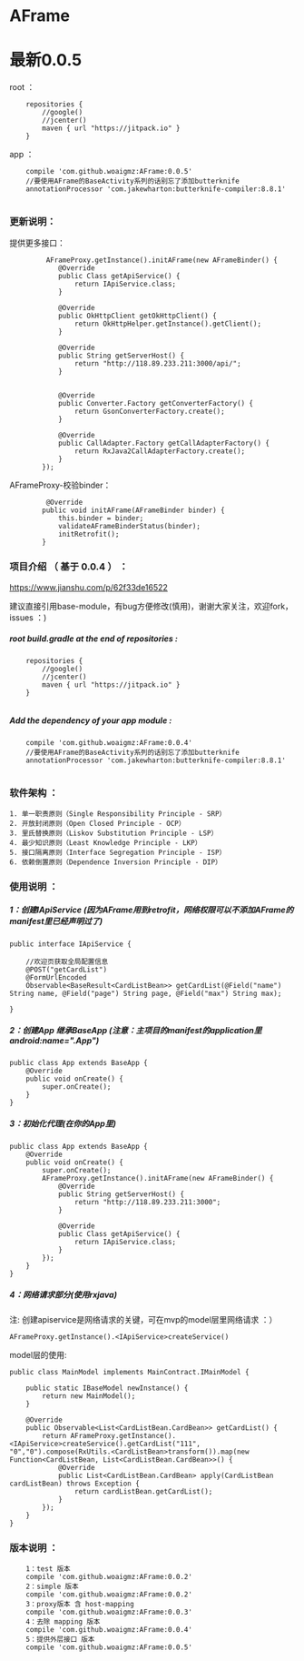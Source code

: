 # AFrame
# 最新0.0.5
 root ：
```
    repositories {
        //google()
        //jcenter()
        maven { url "https://jitpack.io" }
    }
```
 app ：  
```
    compile 'com.github.woaigmz:AFrame:0.0.5'
    //要使用AFrame的BaseActivity系列的话别忘了添加butterknife
    annotationProcessor 'com.jakewharton:butterknife-compiler:8.8.1'
    
```
### 更新说明：
提供更多接口：
   
```
         AFrameProxy.getInstance().initAFrame(new AFrameBinder() {
            @Override
            public Class getApiService() {
                return IApiService.class;
            }

            @Override
            public OkHttpClient getOkHttpClient() {
                return OkHttpHelper.getInstance().getClient();
            }

            @Override
            public String getServerHost() {
                return "http://118.89.233.211:3000/api/";
            }


            @Override
            public Converter.Factory getConverterFactory() {
                return GsonConverterFactory.create();
            }

            @Override
            public CallAdapter.Factory getCallAdapterFactory() {
                return RxJava2CallAdapterFactory.create();
            }
        });
```
AFrameProxy-校验binder：
    
```
         @Override
        public void initAFrame(AFrameBinder binder) {
            this.binder = binder;
            validateAFrameBinderStatus(binder);
            initRetrofit();
        }

 ```
    
### 项目介绍 （ 基于 0.0.4 ） ：
https://www.jianshu.com/p/62f33de16522

建议直接引用base-module，有bug方便修改(慎用)，谢谢大家关注，欢迎fork，issues ：)

#####  root build.gradle at the end of repositories :
```
    repositories {
        //google()
        //jcenter()
        maven { url "https://jitpack.io" }
    }
    
```
#####   Add the dependency of your app module :
```
    compile 'com.github.woaigmz:AFrame:0.0.4'
    //要使用AFrame的BaseActivity系列的话别忘了添加butterknife
    annotationProcessor 'com.jakewharton:butterknife-compiler:8.8.1'
    
```

### 软件架构 ：

```
1. 单一职责原则（Single Responsibility Principle - SRP）
2. 开放封闭原则（Open Closed Principle - OCP）
3. 里氏替换原则（Liskov Substitution Principle - LSP）
4. 最少知识原则（Least Knowledge Principle - LKP）
5. 接口隔离原则（Interface Segregation Principle - ISP）
6. 依赖倒置原则（Dependence Inversion Principle - DIP）
```

### 使用说明 ：

##### 1：创建IApiService (因为AFrame用到retrofit，网络权限可以不添加AFrame的manifest里已经声明过了)
```
public interface IApiService {

    //欢迎页获取全局配置信息
    @POST("getCardList")
    @FormUrlEncoded
    Observable<BaseResult<CardListBean>> getCardList(@Field("name") String name, @Field("page") String page, @Field("max") String max);

}

```
##### 2：创建App 继承BaseApp (注意：主项目的manifest的application里android:name=".App")
```
public class App extends BaseApp {
    @Override
    public void onCreate() {
        super.onCreate();
    }
}

```
##### 3：初始化代理(在你的App里)
```
public class App extends BaseApp {
    @Override
    public void onCreate() {
        super.onCreate();
        AFrameProxy.getInstance().initAFrame(new AFrameBinder() {
            @Override
            public String getServerHost() {
                return "http://118.89.233.211:3000";
            }

            @Override
            public Class getApiService() {
                return IApiService.class;
            }
        });
    }
}

```
##### 4：网络请求部分(使用rxjava)
注: 创建apiservice是网络请求的关键，可在mvp的model层里网络请求 ：）
```
AFrameProxy.getInstance().<IApiService>createService() 

```

model层的使用:
```
public class MainModel implements MainContract.IMainModel {

    public static IBaseModel newInstance() {
        return new MainModel();
    }

    @Override
    public Observable<List<CardListBean.CardBean>> getCardList() {
        return AFrameProxy.getInstance().<IApiService>createService().getCardList("111", "0","0").compose(RxUtils.<CardListBean>transform()).map(new Function<CardListBean, List<CardListBean.CardBean>>() {
            @Override
            public List<CardListBean.CardBean> apply(CardListBean cardListBean) throws Exception {
                return cardListBean.getCardList();
            }
        });
    }
}

```

### 版本说明 ：

```
    1：test 版本
    compile 'com.github.woaigmz:AFrame:0.0.2'
    2：simple 版本
    compile 'com.github.woaigmz:AFrame:0.0.2'
    3：proxy版本 含 host-mapping
    compile 'com.github.woaigmz:AFrame:0.0.3'
    4：去除 mapping 版本
    compile 'com.github.woaigmz:AFrame:0.0.4'
    5：提供外层接口 版本
    compile 'com.github.woaigmz:AFrame:0.0.5'
```



